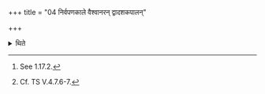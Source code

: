 +++
title = "04 निर्वपणकाले वैश्वानरन् द्वादशकपालन्"

+++

<details><summary>थिते</summary>

4. At the time of pouring out the material,[^1] having poured out the material for the sacrificial bread to be prepared on twelve potsherds, for the sake of Vaiśvānara, he takes out the material for the seven sacrificial breads to be prepared on seven potsherds for the sake of Maruts.[^2]   

[^1]: See 1.17.2.  

[^2]: Cf. TS V.4.7.6-7.  
</details>
